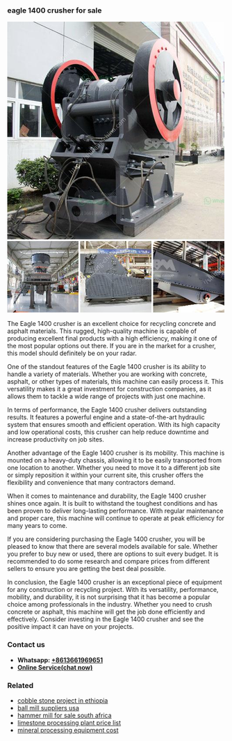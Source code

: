<h3>eagle 1400 crusher for sale</h3><img src='1706755754.jpg' alt=''><p>The Eagle 1400 crusher is an excellent choice for recycling concrete and asphalt materials. This rugged, high-quality machine is capable of producing excellent final products with a high efficiency, making it one of the most popular options out there. If you are in the market for a crusher, this model should definitely be on your radar.</p><p>One of the standout features of the Eagle 1400 crusher is its ability to handle a variety of materials. Whether you are working with concrete, asphalt, or other types of materials, this machine can easily process it. This versatility makes it a great investment for construction companies, as it allows them to tackle a wide range of projects with just one machine.</p><p>In terms of performance, the Eagle 1400 crusher delivers outstanding results. It features a powerful engine and a state-of-the-art hydraulic system that ensures smooth and efficient operation. With its high capacity and low operational costs, this crusher can help reduce downtime and increase productivity on job sites.</p><p>Another advantage of the Eagle 1400 crusher is its mobility. This machine is mounted on a heavy-duty chassis, allowing it to be easily transported from one location to another. Whether you need to move it to a different job site or simply reposition it within your current site, this crusher offers the flexibility and convenience that many contractors demand.</p><p>When it comes to maintenance and durability, the Eagle 1400 crusher shines once again. It is built to withstand the toughest conditions and has been proven to deliver long-lasting performance. With regular maintenance and proper care, this machine will continue to operate at peak efficiency for many years to come.</p><p>If you are considering purchasing the Eagle 1400 crusher, you will be pleased to know that there are several models available for sale. Whether you prefer to buy new or used, there are options to suit every budget. It is recommended to do some research and compare prices from different sellers to ensure you are getting the best deal possible.</p><p>In conclusion, the Eagle 1400 crusher is an exceptional piece of equipment for any construction or recycling project. With its versatility, performance, mobility, and durability, it is not surprising that it has become a popular choice among professionals in the industry. Whether you need to crush concrete or asphalt, this machine will get the job done efficiently and effectively. Consider investing in the Eagle 1400 crusher and see the positive impact it can have on your projects.</p><h3>Contact us</h3><ul><li><strong>Whatsapp:&nbsp;<a href="https://wa.me/8613661969651">+8613661969651</a></strong></li><li><a href="https://swt.shibang-china.com/?git&amp;zhl&amp;eagle 1400 crusher for sale"><strong>Online Service(chat now)</strong></a></li></ul><h3>Related</h3><ul><li><a href='cobble stone project in ethiopia.md'>cobble stone project in ethiopia</a></li><li><a href='ball mill suppliers usa.md'>ball mill suppliers usa</a></li><li><a href='hammer mill for sale south africa.md'>hammer mill for sale south africa</a></li><li><a href='limestone processing plant price list.md'>limestone processing plant price list</a></li><li><a href='mineral processing equipment cost.md'>mineral processing equipment cost</a></li></ul>